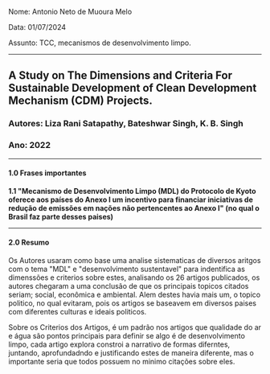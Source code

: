 Nome: Antonio Neto de Muoura Melo

Data: 01/07/2024

Assunto: TCC, mecanismos de desenvolvimento limpo.

---
## A Study on The Dimensions and Criteria For Sustainable Development of Clean Development Mechanism (CDM) Projects.
### Autores: Liza Rani Satapathy, Bateshwar Singh, K. B. Singh
### Ano: 2022
---

#### 1.0 Frases importantes
**1.1 "Mecanismo de Desenvolvimento Limpo (MDL) do Protocolo de Kyoto oferece aos países do Anexo I um incentivo para financiar iniciativas de redução de emissões em nações não pertencentes ao Anexo I" (no qual o Brasil faz parte desses paises)**

---
#### 2.0 Resumo
Os Autores usaram como base uma analise sistematicas de diversos aritgos com o tema "MDL" e "desenvolvimento sustentavel" para indentifica as dimenssões e criterios sobre estes, analisando os 26 artigos publicados, os autores chegaram a uma conclusão de que os principais topicos citados seriam; social, econômica e ambiental. Alem destes havia mais um, o topico politico, no qual evitaram, pois os  artigos se baseavem em diversos paises com diferentes culturas e ideais politicos.

Sobre os Criterios dos Artigos, é um padrão nos artigos que qualidade do ar e água são pontos principais para definir se algo é de desenvolvimento limpo, cada artigo explora constroi a narrativo de formas diferntes, juntando, aprofundadndo e justificando estes de maneira diferente, mas o importante seria que todos possuem no minimo citações sobre eles.




